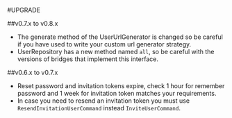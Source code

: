 #UPGRADE

##v0.7.x to v0.8.x
* The generate method of the UserUrlGenerator is changed so be careful if you have used to write your custom
url generator strategy.
* UserRepository has a new method named `all`, so be careful with the versions of bridges that implement this interface.

##v0.6.x to v0.7.x
* Reset password and invitation tokens expire, check 1 hour for remember password and 1 week for invitation token 
matches your requirements.
* In case you need to resend an invitation token you must use `ResendInvitationUserCommand` instead `InviteUserCommand`.
